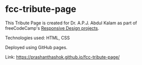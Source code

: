 # fcc-tribute-page

This Tribute Page is created for Dr. A.P.J. Abdul Kalam as part of freeCodeCamp's [Responsive Design projects](https://www.freecodecamp.org/learn/responsive-web-design/responsive-web-design-projects/build-a-tribute-page).

Technologies used: HTML, CSS

Deployed using GitHub pages.

Link: https://prashanthashok.github.io/fcc-tribute-page/
